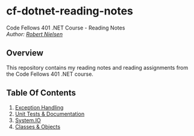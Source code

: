# cf-dotnet-reading-notes
Code Fellows 401 .NET Course - Reading Notes  
_Author: [Robert Nielsen](https://github.com/robertjnielsen)_

## Overview
This repository contains my reading notes and reading assignments from the Code Fellows 401 .NET course.

## Table Of Contents
1. [Exception Handling](exception-handling.md)
2. [Unit Tests & Documentation](unit-tests-and-documentation.md)
3. [System.IO](system-io.md)
4. [Classes & Objects](classes-and-objects.md)
